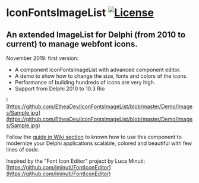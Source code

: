 # IconFontsImageList [![License](https://img.shields.io/badge/License-Apache%202.0-yellowgreen.svg)](https://opensource.org/licenses/Apache-2.0)

## An extended ImageList for Delphi (from 2010 to current) to manage webfont icons.

November 2019: first version:
- A component IconFontsImageList with advanced component editor.
- A demo to show how to change the size, fonts and colors of the icons.
- Performance of building hundreds of icons are very high.
- Support from Delphi 2010 to 10.3 Rio

![https://github.com/EtheaDev/IconFontsImageList/blob/master/Demo/Images/Sample.jpg](https://github.com/EtheaDev/IconFontsImageList/blob/master/Demo/Images/Sample.jpg)

Follow the [guide in Wiki section](https://github.com/EtheaDev/IconFontsImageList/wiki) to known how to use this component to modernize your Delphi applications scalable, colored and beautiful with few lines of code.

Inspired by the "Font Icon Editor" project by Luca Minuti:
[https://github.com/lminuti/FontIconEditor](https://github.com/lminuti/FontIconEditor)
